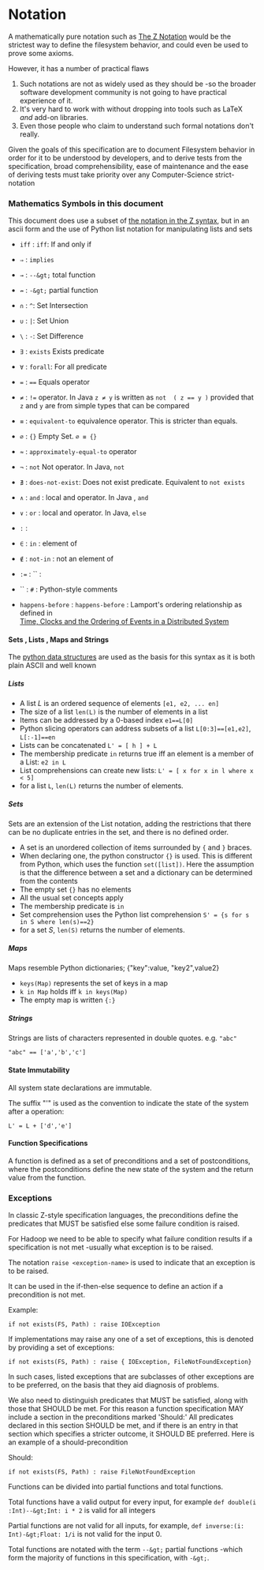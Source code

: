 <!---
  Licensed under the Apache License, Version 2.0 (the "License");
  you may not use this file except in compliance with the License.
  You may obtain a copy of the License at
  
   http://www.apache.org/licenses/LICENSE-2.0
  
  Unless required by applicable law or agreed to in writing, software
  distributed under the License is distributed on an "AS IS" BASIS,
  WITHOUT WARRANTIES OR CONDITIONS OF ANY KIND, either express or implied.
  See the License for the specific language governing permissions and
  limitations under the License. See accompanying LICENSE file.
-->
  

# Notation

A mathematically pure notation such as [The Z Notation](www.open-std.org/jtc1/sc22/open/n3187.pdf‎)
would be the strictest way to define the filesystem behavior, and could even
be used to prove some axioms.

However, it has a number of practical flaws
1. Such notations are not as widely used as they should be -so the broader software
development community is not going to have practical experience of it.
1. It's very hard to work with without dropping into tools such as LaTeX *and* add-on libraries.
1. Even those people who claim to understand such formal notations don't really.

Given the goals of this specification are to document Filesystem behavior in order for it
to be understood by developers, and to derive tests from the specification, broad
comprehensibility, ease of maintenance and the ease of deriving tests must take priority
over any Computer-Science strict-notation

### Mathematics Symbols in this document

This document does use a subset of [the notation in the Z syntax](http://staff.washington.edu/jon/z/glossary.html),
but in an ascii form and the use of Python list notation for manipulating lists and sets

* `iff` : `iff`: If and only if
* `⇒` : `implies`
* `→` : `--&gt;` total function
* `↛` : `-&gt;` partial function


* `∩` : `^`: Set Intersection 
* `∪` : `|`: Set Union
* `\` : `-`: Set Difference

* `∃` : `exists` Exists predicate
* `∀` : `forall`: For all predicate
* `=` : `==` Equals operator
* `≠` : `!=` operator. In Java `z ≠ y` is written as `not  ( z == y )` provided that `z` and `y` are from simple types that can be compared
* `≡` : `equivalent-to` equivalence operator. This is stricter than equals.
* `∅` : `{}` Empty Set. `∅ ≡ {}`
* `≈` : `approximately-equal-to` operator
* `¬` : `not` Not operator. In Java, `not `
* `∄` : `does-not-exist`: Does not exist predicate. Equivalent to `not exists`
* `∧` : `and` : local and operator. In Java , `and`  
* `∨` : `or` : local and operator. In Java, `else`  
* `` : `` :  
* `∈` : `in` : element of
* `∉` : `not-in` : not an element of
* `:=` : `` :  

* `` : `#` :  Python-style comments

* `happens-before` : `happens-before` : Lamport's ordering relationship as defined in  
[Time, Clocks and the Ordering of Events in a Distributed System](http://research.microsoft.com/en-us/um/people/lamport/pubs/time-clocks.pdf)

#### Sets ,  Lists ,  Maps and Strings

The [python data structures](http://docs.python.org/2/tutorial/datastructures.html)
are used as the basis for this syntax as it is both plain ASCII and well known

##### Lists

* A list *L* is an ordered sequence of elements `[e1, e2, ... en]`
* The size of a list `len(L)` is the number of elements in a list
* Items can be addressed by a 0-based index  `e1==L[0]`
* Python slicing operators can address subsets of a list `L[0:3]==[e1,e2]`, `L[:-1]==en`
* Lists can be concatenated `L' = [ h ] + L`
* The membership predicate `in` returns true iff an element is a member of a List: `e2 in L`
* List comprehensions can create new lists: `L' = [ x for x in l where x < 5]`
* for a list `L`, `len(L)` returns the number of elements.


##### Sets

Sets are an extension of the List notation, adding the restrictions that there can
be no duplicate entries in the set, and there is no defined order.

* A set is an unordered collection of items surrounded by `{` and `}` braces. 
* When declaring one, the python constructor `{}` is used. This is different from Python, which uses the function `set([list])`. Here the assumption
is that the difference between a set and a dictionary can be determined from the contents 
* The empty set `{}` has no elements
* All the usual set concepts apply
* The membership predicate is `in`
* Set comprehension uses the Python list comprehension
`S' = {s for s in S where len(s)==2}`
* for a set *S*, `len(S)` returns the number of elements.



##### Maps 

Maps resemble Python dictionaries; {"key":value, "key2",value2}

* `keys(Map)` represents the set of keys in a map
* `k in Map` holds iff `k in keys(Map)`
* The empty map is written `{:}`


##### Strings

Strings are lists of characters represented in double quotes. e.g. `"abc"`

    "abc" == ['a','b','c']

#### State Immutability

All system state declarations are immutable.

The suffix "'" is used as the convention to indicate the state of the system after a operation:

    L' = L + ['d','e']


#### Function Specifications

A function is defined as a set of preconditions and a set of postconditions,
where the postconditions define the new state of the system and the return value from the function.


### Exceptions

In classic Z-style specification languages, the preconditions define the predicates that MUST be
satisfied else some failure condition is raised. 

For Hadoop we need to be able to specify what failure condition results if a specification is not
met -usually what exception is to be raised.

The notation `raise <exception-name>` is used to indicate that an exception is to be raised.

It can be used in the if-then-else sequence to define an action if a precondition is not met.

Example:

    if not exists(FS, Path) : raise IOException
    
If implementations may raise any one of a set of exceptions, this is denoted by
providing a set of exceptions:

    if not exists(FS, Path) : raise { IOException, FileNotFoundException}

In such cases, listed exceptions that are subclasses of other exceptions are
to be preferred, on the basis that they aid diagnosis of problems.

We also need to distinguish predicates that MUST be satisfied, along with those that SHOULD be met.
For this reason a function specification MAY include a section in the preconditions marked 'Should:'
All predicates declared in this section SHOULD be met, and if there is an entry in that section
which specifies a stricter outcome, it SHOULD BE preferred. Here is an example of a should-precondition


Should:

    if not exists(FS, Path) : raise FileNotFoundException

Functions can be divided into partial functions and total functions.

Total functions have a valid output for every input, for example `def double(i :Int)--&gt;Int: i * 2` is valid for all integers

Partial functions are not valid for all inputs, for example, `def inverse:(i: Int)-&gt;Float: 1/i` is not valid for the input 0.

Total functions are notated with the term `--&gt;` partial functions -which form the majority of functions in this
specification, with `-&gt;`.



 